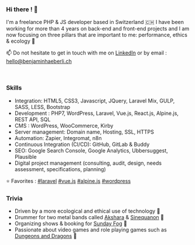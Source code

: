 ### Hi there ! 👀

I'm a freelance PHP & JS developer based in Switzerland 🇨🇭 I have been working for more than 4 years on back-end and front-end projects and I am now focusing on three pillars that are important to me: performance, ethics & ecology 🌱

📫 Do not hesitate to get in touch with me on <a href="https://www.linkedin.com/in/benjaminhaeberli/">LinkedIn</a> or by email : <a href="mailto:hello@benjaminhaeberli.ch">hello@benjaminhaeberli.ch</a>

<br>

### Skills

- Integration: HTML5, CSS3, Javascript, JQuery, Laravel Mix, GULP, SASS, LESS, Bootstrap
- Development : PHP7, WordPress, Laravel, Vue.js, React.js, Alpine.js, REST API, SQL
- CMS : WordPress, WooCommerce, Kirby
- Server management: Domain name, Hosting, SSL, HTTPS
- Automation: Zapier, Integromat, n8n
- Continuous Integration (CI/CD): GitHub, GitLab & Buddy
- SEO: Google Search Console, Google Analytics, Ubbersuggest, Plausible
- Digital project management (consulting, audit, design, needs assessment, specifications, planning)

⭐ Favorites : 
[#laravel](https://laravel.com/)
[#vue.js](https://vuejs.org/)
[#alpine.js](https://alpinejs.dev/)
[#wordpress](https://wordpress.org/)


### Trivia

-   Driven by a more ecological and ethical use of technology 🌱
-   Drummer for two metal bands called <a href="https://akshara.ch/">Akshara</a> & <a href="https://www.facebook.com/sinequanonmetal">Sinequanon</a> 🥁
-   Organizing shows & booking for <a href="https://sundayfog.ch/">Sunday Fog</a> 📣
-   Passionate about video games and role playing games such as <a href="https://www.dndbeyond.com/">Dungeons and Dragons</a> 🎲
